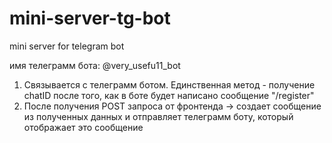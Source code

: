 # mini-server-tg-bot
mini server for telegram bot

имя телеграмм бота: @very_usefu11_bot

1) Связывается с телеграмм ботом. Единственная метод - получение chatID после того, как в боте будет написано сообщение "/register"
2) После получения POST запроса от фронтенда -> создает сообщение из полученных данных и отправляет телеграмм боту, который отображает это сообщение

